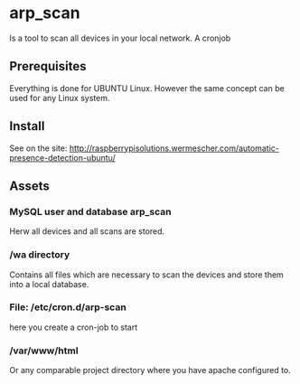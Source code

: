 # arp_scan
Is a tool to scan all devices in your local network.
A cronjob

## Prerequisites
Everything is done for UBUNTU Linux. However the same concept can be used for any Linux system.

## Install
See on the site:
http://raspberrypisolutions.wermescher.com/automatic-presence-detection-ubuntu/

## Assets

### MySQL user and database arp_scan
Herw all devices and all scans are stored.

### /wa directory
Contains all files which are necessary to scan the devices and store them into a local database.

### File: /etc/cron.d/arp-scan
here you create a cron-job to start 

### /var/www/html
Or any comparable project directory where you have apache configured to.

